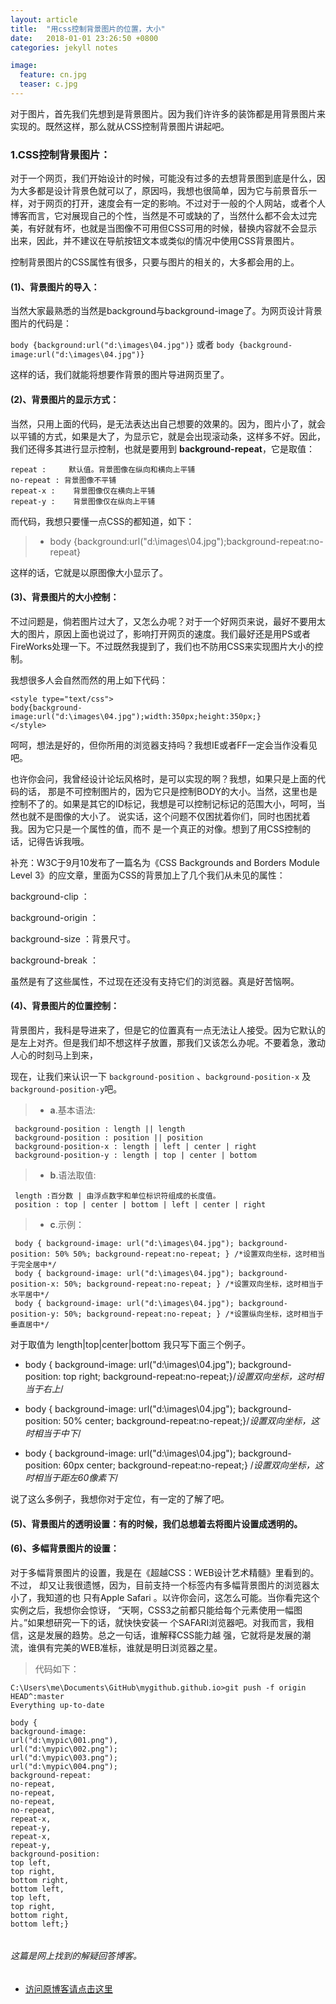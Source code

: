 ```yaml
---
layout: article
title:  "用css控制背景图片的位置，大小"
date:   2018-01-01 23:26:50 +0800
categories: jekyll notes

image:
  feature: cn.jpg
  teaser: c.jpg  
---
```


对于图片，首先我们先想到是背景图片。因为我们许许多的装饰都是用背景图片来实现的。既然这样，那么就从CSS控制背景图片讲起吧。

### 1.CSS控制背景图片：
对于一个网页，我们开始设计的时候，可能没有过多的去想背景图到底是什么，因为大多都是设计背景色就可以了，原因吗，我想也很简单，因为它与前景音乐一样，对于网页的打开，速度会有一定的影响。不过对于一般的个人网站，或者个人博客而言，它对展现自己的个性，当然是不可或缺的了，当然什么都不会太过完美，有好就有坏，也就是当图像不可用但CSS可用的时候，替换内容就不会显示出来，因此，并不建议在导航按钮文本或类似的情况中使用CSS背景图片。

控制背景图片的CSS属性有很多，只要与图片的相关的，大多都会用的上。

#### (1)、背景图片的导入：
当然大家最熟悉的当然是background与background-image了。为网页设计背景图片的代码是：  

```body {background:url("d:\images\04.jpg")}``` 或者 ```body {background-image:url("d:\images\04.jpg")}```

这样的话，我们就能将想要作背景的图片导进网页里了。

#### (2)、背景图片的显示方式：
当然，只用上面的代码，是无法表达出自己想要的效果的。因为，图片小了，就会以平铺的方式，如果是大了，为显示它，就是会出现滚动条，这样多不好。因此，我们还得多其进行显示控制，也就是要用到 **background-repeat**，它是取值：

```
repeat :     默认值。背景图像在纵向和横向上平铺
no-repeat : 背景图像不平铺
repeat-x :    背景图像仅在横向上平铺
repeat-y :    背景图像仅在纵向上平铺
```
而代码，我想只要懂一点CSS的都知道，如下：

> - body {background:url("d:\images\04.jpg");background-repeat:no-repeat}

这样的话，它就是以原图像大小显示了。

#### (3)、背景图片的大小控制：
不过问题是，倘若图片过大了，又怎么办呢？对于一个好网页来说，最好不要用太大的图片，原因上面也说过了，影响打开网页的速度。我们最好还是用PS或者FireWorks处理一下。不过既然我提到了，我们也不防用CSS来实现图片大小的控制。

我想很多人会自然而然的用上如下代码：

```
<style type="text/css">
body{background-image:url("d:\images\04.jpg");width:350px;height:350px;}
</style>
```
呵呵，想法是好的，但你所用的浏览器支持吗？我想IE或者FF一定会当作没看见吧。

也许你会问，我曾经设计论坛风格时，是可以实现的啊？我想，如果只是上面的代码的话，
那是不可控制图片的，因为它只是控制BODY的大小。当然，这里也是控制不了的。如果是其它的ID标记，我想是可以控制记标记的范围大小，呵呵，当然也就不是图像的大小了。
说实话，这个问题不仅困扰着你们，同时也困扰着我。因为它只是一个属性的值，而不
是一个真正的对像。想到了用CSS控制的话，记得告诉我哦。

补充：W3C于9月10发布了一篇名为《CSS Backgrounds and Borders Module Level 3》的应文章，里面为CSS的背景加上了几个我们从未见的属性：

background-clip   ：

background-origin   ：

background-size   ：背景尺寸。

background-break   ：

虽然是有了这些属性，不过现在还没有支持它们的浏览器。真是好苦恼啊。

#### (4)、背景图片的位置控制：
背景图片，我科是导进来了，但是它的位置真有一点无法让人接受。因为它默认的是左上对齐。但是我们却不想这样子放置，那我们又该怎么办呢。不要着急，激动人心的时刻马上到来，

现在，让我们来认识一下 ```background-position``` 、```background-position-x``` 及```background-position-y```吧。

> -  **a**.基本语法:

     background-position : length || length
     background-position : position || position
     background-position-x : length | left | center | right
     background-position-y : length | top | center | bottom
	
> -  **b**.语法取值:
    
	 length :百分数 | 由浮点数字和单位标识符组成的长度值。
     position : top | center | bottom | left | center | right
	
> -  **c**.示例：
     
	 body { background-image: url("d:\images\04.jpg"); background-position: 50% 50%; background-repeat:no-repeat; } /*设置双向坐标，这时相当于完全居中*/
	 body { background-image: url("d:\images\04.jpg"); background-position-x: 50%; background-repeat:no-repeat; } /*设置双向坐标，这时相当于水平居中*/
	 body { background-image: url("d:\images\04.jpg"); background-position-y: 50%; background-repeat:no-repeat; } /*设置纵向坐标，这时相当于垂直居中*/
	 
对于取值为 length|top|center|bottom 我只写下面三个例子。

- body { background-image: url("d:\images\04.jpg"); background-position: top right; background-repeat:no-repeat;}/*设置双向坐标，这时相当于右上*/

- body { background-image: url("d:\images\04.jpg"); background-position: 50% center; background-repeat:no-repeat;}/*设置双向坐标，这时相当于中下*/

- body { background-image: url("d:\images\04.jpg"); background-position: 60px center; background-repeat:no-repeat;} /*设置双向坐标，这时相当于距左60像素下*/

说了这么多例子，我想你对于定位，有一定的了解了吧。

#### (5)、背景图片的透明设置：有的时候，我们总想着去将图片设置成透明的。


#### (6)、多幅背景图片的设置：
对于多幅背景图片的设置，我是在《超越CSS：WEB设计艺术精髓》里看到的。不过，
却又让我很遗憾，因为，目前支持一个标签内有多幅背景图片的浏览器太小了，我知道的也
只有Apple Safari 。以许你会问，这怎么可能。当你看完这个实例之后，我想你会惊讶，
“天啊，CSS3之前都只能给每个元素使用一幅图片。”如果想研究一下的话，就快快安装一
个SAFARI浏览器吧。对我而言，我相信，这是发展的趋势。总之一句话，谁解释CSS能力越
强，它就将是发展的潮流，谁俱有完美的WEB准标，谁就是明日浏览器之星。

> 代码如下：

<pre class="highlight"><code>C:\Users\me\Documents\GitHub\mygithub.github.io>git push -f origin HEAD^:master
Everything up-to-date

body {
background-image:
url("d:\mypic\001.png"),
url("d:\mypic\002.png");
url("d:\mypic\003.png");
url("d:\mypic\004.png");
background-repeat:
no-repeat,
no-repeat,
no-repeat,
no-repeat,
repeat-x,
repeat-y,
repeat-x,
repeat-y,
background-position:
top left,
top right,
bottom right,
bottom left,
top left,
top right,
bottom right,
bottom left;}

</code></pre>




###### 这篇是网上找到的解疑回答博客。
* [访问原博客请点击这里](http://blog.csdn.net/u013022210/article/details/27320781)